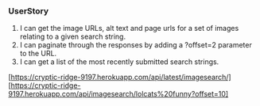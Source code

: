 ### UserStory

1. I can get the image URLs, alt text and page urls for a set of images relating to a given search string.
2. I can paginate through the responses by adding a ?offset=2 parameter to the URL.
3. I can get a list of the most recently submitted search strings.

[https://cryptic-ridge-9197.herokuapp.com/api/latest/imagesearch/]
[https://cryptic-ridge-9197.herokuapp.com/api/imagesearch/lolcats%20funny?offset=10]